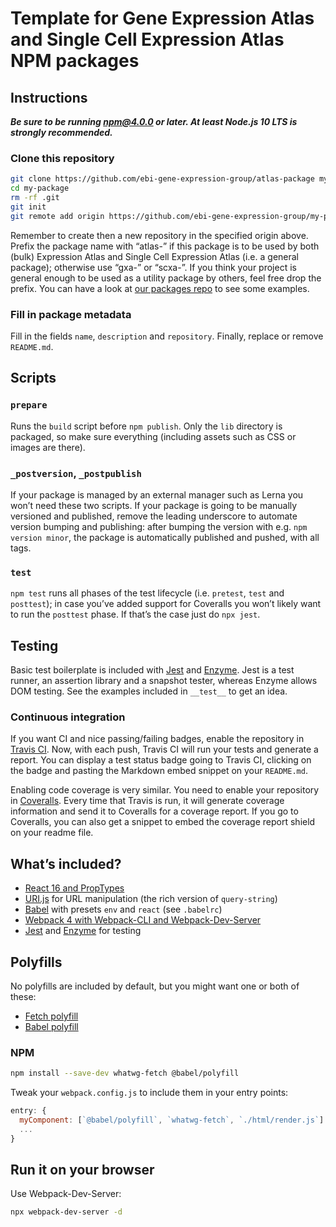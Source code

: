# Template for Gene Expression Atlas and Single Cell Expression Atlas NPM packages

## Instructions

***Be sure to be running npm@4.0.0 or later. At least Node.js 10 LTS is strongly recommended.***

### Clone this repository
```bash
git clone https://github.com/ebi-gene-expression-group/atlas-package my-package
cd my-package
rm -rf .git
git init
git remote add origin https://github.com/ebi-gene-expression-group/my-package.git
```
Remember to create then a new repository in the specified origin above. Prefix the package name with “atlas-” if this
package is to be used by both (bulk) Expression Atlas and Single Cell Expression Atlas (i.e. a general package);
otherwise use “gxa-” or “scxa-”. If you think your project is general enough to be used as a utility package by others,
feel free drop the prefix. You can have a look at
[our packages repo](https://github.com/ebi-gene-expression-group/atlas-components/tree/master/packages) to see some
examples.

### Fill in package metadata
Fill in the fields `name`, `description` and `repository`. Finally, replace or remove `README.md`.

## Scripts

### `prepare`
Runs the `build` script before `npm publish`. Only the `lib` directory is packaged, so make sure everything (including
assets such as CSS or images are there).

### `_postversion`, `_postpublish`
If your package is managed by an external manager such as Lerna you won’t need these two scripts. If your package is
going to be manually versioned and published, remove the leading underscore to automate version bumping and publishing:
after bumping the version with e.g. `npm version minor`, the package is automatically published and pushed, with all
tags.

### `test`
`npm test` runs all phases of the test lifecycle (i.e. `pretest`, `test` and `posttest`); in case you’ve added support
for Coveralls you won’t likely want to run the `posttest` phase. If that’s the case just do `npx jest`.

## Testing
Basic test boilerplate is included with [Jest](https://facebook.github.io/jest/) and
[Enzyme](http://airbnb.io/enzyme/). Jest is a test runner, an assertion library and a snapshot tester, whereas Enzyme
allows DOM testing. See the examples included in `__test__` to get an idea.

### Continuous integration
If you want CI and nice passing/failing badges, enable the repository in [Travis CI](https://travis-ci.org/). Now, with
each push, Travis CI will run your tests and generate a report. You can display a test status badge going to Travis CI,
clicking on the badge and pasting the Markdown embed snippet on your `README.md`.

Enabling code coverage is very similar. You need to enable your repository in [Coveralls](https://coveralls.io/).
Every time that Travis is run, it will generate coverage information and send it to Coveralls for a coverage report.
If you go to Coveralls, you can also get a snippet to embed the coverage report shield on your readme file.

## What’s included?
- [React 16 and PropTypes](https://facebook.github.io/react/)
- [URI.js](https://medialize.github.io/URI.js/) for URL manipulation (the rich version of `query-string`)
- [Babel](https://babeljs.io/) with presets `env` and `react` (see `.babelrc`)
- [Webpack 4 with Webpack-CLI and Webpack-Dev-Server](https://webpack.js.org/)
- [Jest](https://facebook.github.io/jest/) and [Enzyme](http://airbnb.io/enzyme/) for testing

## Polyfills
No polyfills are included by default, but you might want one or both of these:
- [Fetch polyfill](https://github.com/github/fetch)
- [Babel polyfill](https://babeljs.io/docs/usage/polyfill/)

### NPM
```bash
npm install --save-dev whatwg-fetch @babel/polyfill
```

Tweak your `webpack.config.js` to include them in your entry points:
```javascript
entry: {
  myComponent: [`@babel/polyfill`, `whatwg-fetch`, `./html/render.js`]
  ...
}
```

## Run it on your browser
Use Webpack-Dev-Server:
```bash
npx webpack-dev-server -d
```
